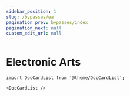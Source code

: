```yaml
---
sidebar_position: 1
slug: /bypasses/ea
pagination_prev: bypasses/index
pagination_next: null
custom_edit_url: null
---
```


# Electronic Arts

```mdx-code-block
import DocCardList from '@theme/DocCardList';

<DocCardList />
